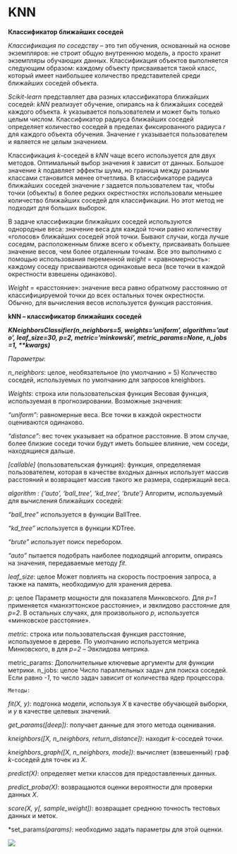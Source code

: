 # KNN
**Классификатор ближайших соседей**

*Классификация по соседству* – это тип обучения, основанный на основе экземпляров: не строит общую внутреннюю модель, а просто хранит экземпляры обучающих данных. Классификация объектов выполняется следующим образом: каждому объекту присваивается такой класс, который имеет наибольшее количество представителей среди ближайших соседей объекта. 

*Scikit-learn* представляет два разных классификатора ближайших соседей: *kNN* реализует обучение, опираясь на *k* ближайших соседей каждого объекта. *k* указывается пользователем и может быть только целым числом. Классификатор радиуса ближайших соседей определяет количество соседей в пределах фиксированного радиуса *r* для каждого объекта обучения. Значение r указывается пользователем и является не целым значением.

Классификация *k*-соседей в *kNN* чаще всего используется для двух методов. Оптимальный выбор значения *k* зависит от данных. Большое значение *k* подавляет эффекты шума, но граница между разными классами становится менее отчетлива. В классификаторе радиуса ближайших соседей значение *r* задается пользователем так, чтобы точки (объекты) в более редких окрестностях использовали меньшее количество ближайших соседей для классификации. Но этот метод не подходит для больших выборок. 

В задаче классификации ближайших соседей используются однородные веса: значение веса для каждой точки равно количеству «голосов» ближайших соседей этой точки. Бывают случаи, когда лучше соседям, расположенным ближе всего к объекту, присваивать большее значение весов, чем более отдаленным точкам. Все это выполнимо с помощью использования переменной *weight* = «равномерность»: каждому соседу присваиваются одинаковые веса (все точки в каждой окрестности взвешены одинаково).

*Weight* = «расстояние»: значение веса равно обратному расстоянию от классифицируемой точки до всех остальных точек окрестности. Обычно, для вычисления весов используется функция расстояния.

**kNN – классификатор ближайших соседей**

**_KNeighborsClassifier(n_neighbors=5, weights=’uniform’, algorithm=’auto’, leaf_size=30, p=2, metric=’minkowski’, metric_params=None, n_jobs=1, **kwargs)_**

*Параметры*:

*n_neighbors*: целое, необязательное (по умолчанию = 5)
	Количество соседей, используемых по умолчанию для запросов kneighbors.

*Weights*: строка или пользовательская функция
	Весовая функция, используемая в прогнозировании. Возможные значения:

*“uniform”*: равномерные веса. Все точки в каждой окрестности оцениваются одинаково.

*“distance”*: вес точек указывает на обратное расстояние. В этом случае, более близкие соседи точки будут иметь большее влияние, чем соседи, находящиеся дальше.

*[callable]* (пользовательская функция): функция, определяемая пользователем, которая в качестве входных данных использует массив расстояний и возвращает массив такого же размера, содержащий веса.

*algorithm : {‘auto’, ‘ball_tree’, ‘kd_tree’, ‘brute’}*
Алгоритм, используемый для вычисления ближайших соседей:

*“ball_tree”* используется в функции BallTree.

*“kd_tree”* используется в функции KDTree.

*“brute”* использует поиск перебором.

*“auto”* пытается подобрать наиболее подходящий алгоритм, опираясь на значения, передаваемые методу *fit*.

*leaf_size*: целое
	Может повлиять на скорость построения запроса, а также на память, необходимую для хранения дерева.
	
*p*: целое
	Параметр мощности для показателя Минковского. Для *р=1* применяется «манхэттонское расстояние», и эвклидово расстояние для *р=2*. В остальных случаях, для произвольного *р*, используется «минковское расстояние».
	
*metric*: строка или пользовательская функция
	расстояние, используемое в дереве. По умолчанию используется метрика Минковского, в для *р=2* – Эвклидова метрика.
	
metric_params: 
	Дополнительные ключевые аргументы для функции метрики.
n_jobs: целое
	Число параллельных задач для поиска соседей. Если равно *-1*, то число задач зависит от количества ядер процессора.
	
	Методы:
*fit(X, y)*: подгонка модели, используя *Х* в качестве обучающей выборки, и *у* в качестве целевых значений.

*get_params([deep])*: получает данные для этого метода оценивания.

*kneighbors([X, n_neighbors, return_distance])*:  находит *k*-соседей точки.

*kneighbors_graph([X, n_neighbors, mode])*: вычисляет (взвешенный) граф *k*-соседей для точек из *Х*.

*predict(X)*: определяет метки классов для предоставленных данных.

*predict_proba(X)*: возвращаются оценки вероятности для проверки данных *Х*.

*score(X, y[, sample_weight])*: возвращает среднюю точность тестовых данных и меток.

*set_params(*params)*: необходимо задать параметры для этой оценки.

![](https://raw.githubusercontent.com/Kursaitova/KNN/master/PIC.png)
